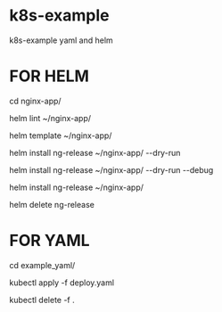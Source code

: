 # k8s-example
k8s-example yaml and helm

# FOR HELM 
cd nginx-app/

helm lint ~/nginx-app/

helm template  ~/nginx-app/

helm install ng-release ~/nginx-app/ --dry-run

helm install ng-release ~/nginx-app/ --dry-run --debug

helm install ng-release ~/nginx-app/

helm delete ng-release

# FOR YAML
cd example_yaml/

kubectl apply -f deploy.yaml

kubectl delete -f .
